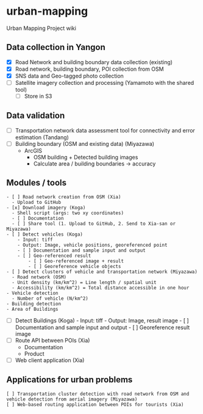 # urban-mapping
Urban Mapping Project wiki

## Data collection in Yangon
  - [x] Road Network and building boundary data collection (existing)
  - [x] Road network, building boundary, POI collection from OSM
  - [x] SNS data and Geo-tagged photo collection
  - [ ] Satellite imagery collection and processing (Yamamoto with the shared tool) 
	  - [ ] Store in S3
## Data validation
  - [ ] Transportation network data assessment tool for connectivity and error estimation (Tandang)
  - [ ] Building boundary (OSM and existing data) (Miyazawa)
	- ArcGIS
		- OSM building + Detected building images
		- Calculate area / building boundaries -> accuracy
## Modules / tools
	- [ ] Road network creation from OSM (Xia)
	  - Upload to GitHub
  	- [x] Download imagery (Koga)
	  - Shell script (args: two xy coordinates)
	  - [ ] Documentation
	  - [ ] Share tool (1. Upload to GitHub, 2. Send to Xia-san or Miyazawa)  
  	- [ ] Detect vehicles (Koga)
	  	- Input: tiff
	  	- Output: Image, vehicle positions, georeferenced point
		- [ ] Documentation and sample input and output
		- [ ] Geo-referenced result
			- [ ] Geo-referenced image + result
			- [ ] Georeference vehicle objects
	- [ ] Detect clusters of vehicle and transportation network (Miyazawa)
	  - Road network (OSM)
      - Unit density (km/km^2) = Line length / spatial unit
      - Accessibility (km/km^2) = Total distance accessible in one hour
    - Vehicle detection
      - Number of vehicle (N/km^2)
    - Building detection
    - Area of Buildings
  - [ ] Detect Buildings (Koga)
  		- Input: tiff
  		- Output: Image, result image
  		- [ ] Documentation and sample input and output
	  	- [ ] Georeference result image
  - [ ] Route API between POIs (Xia)
	  - Documentation
	  - Product
  - [ ] Web client application (Xia)

## Applications for urban problems
	[ ] Transportation cluster detection with road network from OSM and vehicle detection from aerial imagery (Miyazawa)
	[ ] Web-based routing application between POIs for tourists (Xia)
